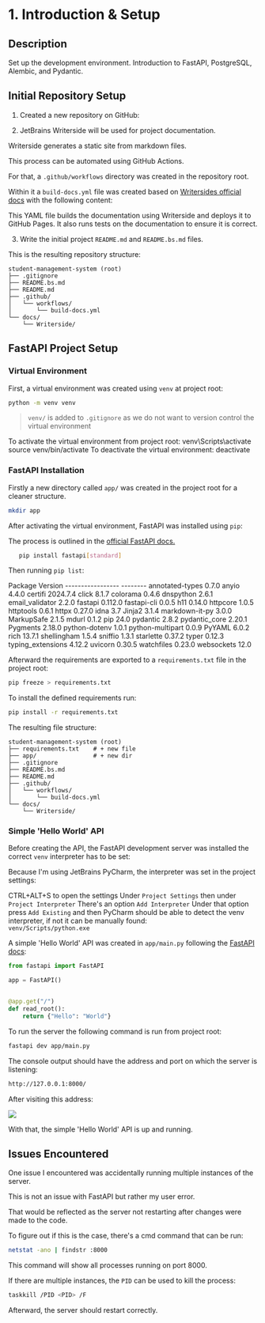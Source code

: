 # 1. Introduction & Setup

## Description

Set up the development environment. Introduction to FastAPI, PostgreSQL, Alembic, and Pydantic.

## Initial Repository Setup

1. Created a new repository on GitHub:

[](https://github.com/SafetImamovic/Student-Management-System)

2. JetBrains Writerside will be used for project documentation.

Writerside generates a static site from markdown files.

This process can be automated using GitHub Actions.

For that, a `.github/workflows` directory was created in the repository root.

Within it a `build-docs.yml` file was created based on [Writersides official docs](https://www.jetbrains.com/help/writerside/deploy-docs-to-github-pages.html) with the following content:

<code-block lang="yaml" collapsible="true" collapsed-title="build-docs.yml" src="https://raw.githubusercontent.com/SafetImamovic/Student-Management-System/main/.github/workflows/build-docs.yml">

</code-block>

This YAML file builds the documentation using Writerside and deploys it to GitHub Pages.
It also runs tests on the documentation to ensure it is correct.

3. Write the initial project `README.md` and `README.bs.md` files.

This is the resulting repository structure:

```
student-management-system (root)
├── .gitignore
├── README.bs.md
├── README.md
├── .github/
│   └── workflows/
│       └── build-docs.yml
└── docs/
    └── Writerside/
```

## FastAPI Project Setup

### Virtual Environment

First, a virtual environment was created using `venv` at project root:

```Bash
python -m venv venv
```

> `venv/` is added to `.gitignore` as we do not want to version control the virtual environment

<procedure>
<step>
To activate the virtual environment from project root:

<tabs>
    <tab id="windows-install" title="Windows">
        <code-block lang="bash">
            venv\Scripts\activate
        </code-block>
    </tab>
    <tab id="macos-install" title="macOS">
        <code-block lang="bash">
            source venv/bin/activate
        </code-block>
    </tab>
</tabs>
</step>
<step>
To deactivate the virtual environment:
<code-block lang="bash">
    deactivate
</code-block>
</step>
</procedure>

### FastAPI Installation

Firstly a new directory called `app/` was created in the project root for a cleaner structure.

```Bash
mkdir app
```

After activating the virtual environment, FastAPI was installed using `pip`:

The process is outlined in the [official FastAPI docs.](https://fastapi.tiangolo.com/#installation)

```Bash
   pip install fastapi[standard]
```

Then running `pip list`:

<code-block lang="bash" collapsible="true" collapsed-title="pip list output">
Package           Version
----------------- --------
annotated-types   0.7.0
anyio             4.4.0
certifi           2024.7.4
click             8.1.7
colorama          0.4.6
dnspython         2.6.1
email_validator   2.2.0
fastapi           0.112.0
fastapi-cli       0.0.5
h11               0.14.0
httpcore          1.0.5
httptools         0.6.1
httpx             0.27.0
idna              3.7
Jinja2            3.1.4
markdown-it-py    3.0.0
MarkupSafe        2.1.5
mdurl             0.1.2
pip               24.0
pydantic          2.8.2
pydantic_core     2.20.1
Pygments          2.18.0
python-dotenv     1.0.1
python-multipart  0.0.9
PyYAML            6.0.2
rich              13.7.1
shellingham       1.5.4
sniffio           1.3.1
starlette         0.37.2
typer             0.12.3
typing_extensions 4.12.2
uvicorn           0.30.5
watchfiles        0.23.0
websockets        12.0
</code-block>

Afterward the requirements are exported to a `requirements.txt` file in the project root:

```Bash
pip freeze > requirements.txt
```

To install the defined requirements run:

```Bash
pip install -r requirements.txt
```

The resulting file structure:

```
student-management-system (root)
├── requirements.txt    # + new file
├── app/                # + new dir
├── .gitignore
├── README.bs.md
├── README.md
├── .github/
│   └── workflows/
│       └── build-docs.yml
└── docs/
    └── Writerside/
```

### Simple 'Hello World' API

Before creating the API, the FastAPI development server was installed the correct `venv` interpreter has to be set:

Because I'm using JetBrains PyCharm, the interpreter was set in the project settings:

<procedure title="" id="">
<step><shortcut>CTRL</shortcut>+<shortcut>ALT</shortcut>+<shortcut>S</shortcut> to open the settings</step>
<step>Under <code>Project Settings</code> then under <code>Project Interpreter</code></step>
<step>There's an option <code>Add Interpreter</code></step>
<step>Under that option press <code>Add Existing</code> and then PyCharm should be able to detect the venv interpreter,
if not it can be manually found:
<code>
venv/Scripts/python.exe
</code></step>
</procedure>

A simple 'Hello World' API was created in `app/main.py` following the [FastAPI docs](https://fastapi.tiangolo.com/#create-it):

```Python
from fastapi import FastAPI

app = FastAPI()


@app.get("/")
def read_root():
    return {"Hello": "World"}
```

To run the server the following command is run from project root:

```Bash
fastapi dev app/main.py
```

The console output should have the address and port on which the server is listening:

```Bash
http://127.0.0.1:8000/
```

After visiting this address:

<img src="1.png" />

With that, the simple 'Hello World' API is up and running.

## Issues Encountered

One issue I encountered was accidentally running multiple instances of the server.

This is not an issue with FastAPI but rather my user error.

That would be reflected as the server not restarting after changes were made to the code.

To figure out if this is the case, there's a cmd command that can be run:

```Bash
netstat -ano | findstr :8000
```

This command will show all processes running on port 8000.

If there are multiple instances, the `PID` can be used to kill the process:

```Bash
taskkill /PID <PID> /F
```

Afterward, the server should restart correctly.